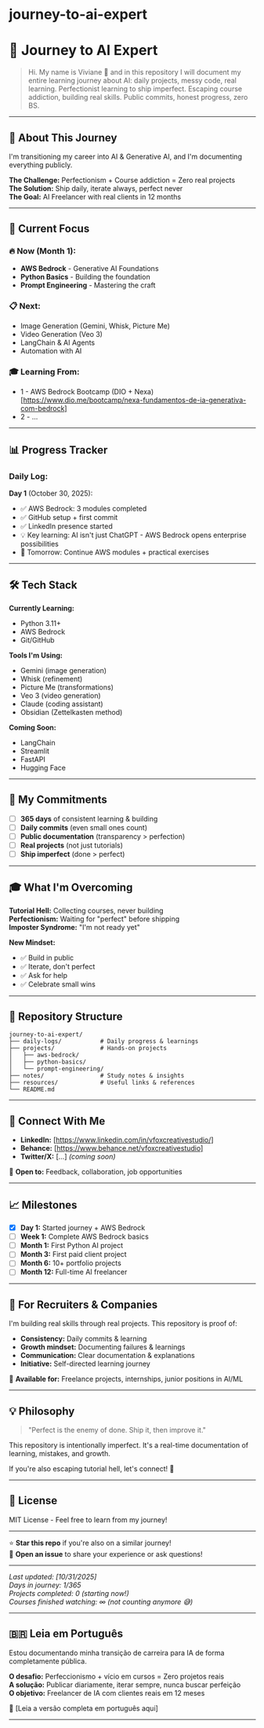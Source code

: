 # journey-to-ai-expert


# 🚀 Journey to AI Expert

> Hi. My name is Viviane 🦊 and in this repository I will document my entire learning journey about AI: daily projects, messy code, real learning. Perfectionist learning to ship imperfect. Escaping course addiction, building real skills. Public commits, honest progress, zero BS.

---

## 👋 About This Journey

I'm transitioning my career into AI & Generative AI, and I'm documenting everything publicly.

**The Challenge:** Perfectionism + Course addiction = Zero real projects  
**The Solution:** Ship daily, iterate always, perfect never  
**The Goal:** AI Freelancer with real clients in 12 months

---

## 🎯 Current Focus

### 🔥 Now (Month 1):
- **AWS Bedrock** - Generative AI Foundations
- **Python Basics** - Building the foundation
- **Prompt Engineering** - Mastering the craft

### 📋 Next:
- Image Generation (Gemini, Whisk, Picture Me)
- Video Generation (Veo 3)
- LangChain & AI Agents
- Automation with AI

### 🎓 Learning From:
- 1 - AWS Bedrock Bootcamp (DIO + Nexa) [https://www.dio.me/bootcamp/nexa-fundamentos-de-ia-generativa-com-bedrock]
- 2 - ...

---

## 📊 Progress Tracker

### Daily Log:

**Day 1** (October 30, 2025):
- ✅ AWS Bedrock: 3 modules completed
- ✅ GitHub setup + first commit
- ✅ LinkedIn presence started
- 💡 Key learning: AI isn't just ChatGPT - AWS Bedrock opens enterprise possibilities
- 🎯 Tomorrow: Continue AWS modules + practical exercises

---

## 🛠️ Tech Stack

**Currently Learning:**
- Python 3.11+
- AWS Bedrock
- Git/GitHub


**Tools I'm Using:**
- Gemini (image generation)
- Whisk (refinement)
- Picture Me (transformations)
- Veo 3 (video generation)
- Claude (coding assistant)
- Obsidian (Zettelkasten method)

**Coming Soon:**
- LangChain
- Streamlit
- FastAPI
- Hugging Face

---

## 💪 My Commitments

- [ ] **365 days** of consistent learning & building
- [ ] **Daily commits** (even small ones count)
- [ ] **Public documentation** (transparency > perfection)
- [ ] **Real projects** (not just tutorials)
- [ ] **Ship imperfect** (done > perfect)

---

## 🎓 What I'm Overcoming

**Tutorial Hell:** Collecting courses, never building  
**Perfectionism:** Waiting for "perfect" before shipping  
**Imposter Syndrome:** "I'm not ready yet"

**New Mindset:**
- ✅ Build in public
- ✅ Iterate, don't perfect
- ✅ Ask for help
- ✅ Celebrate small wins

---

## 📂 Repository Structure
```
journey-to-ai-expert/
├── daily-logs/           # Daily progress & learnings
├── projects/             # Hands-on projects
│   ├── aws-bedrock/
│   ├── python-basics/
│   └── prompt-engineering/
├── notes/                # Study notes & insights
├── resources/            # Useful links & references
└── README.md
```

---

## 🔗 Connect With Me

- **LinkedIn:** [https://www.linkedin.com/in/vfoxcreativestudio/]
- **Behance:** [https://www.behance.net/vfoxcreativestudio] 
- **Twitter/X:** [...] *(coming soon)*

💬 **Open to:** Feedback, collaboration, job opportunities

---

## 📈 Milestones

- [x] **Day 1:** Started journey + AWS Bedrock
- [ ] **Week 1:** Complete AWS Bedrock basics
- [ ] **Month 1:** First Python AI project
- [ ] **Month 3:** First paid client project
- [ ] **Month 6:** 10+ portfolio projects
- [ ] **Month 12:** Full-time AI freelancer

---

## 🤝 For Recruiters & Companies

I'm building real skills through real projects. This repository is proof of:
- **Consistency:** Daily commits & learning
- **Growth mindset:** Documenting failures & learnings
- **Communication:** Clear documentation & explanations
- **Initiative:** Self-directed learning journey

📧 **Available for:** Freelance projects, internships, junior positions in AI/ML

---

## 💡 Philosophy

> "Perfect is the enemy of done. Ship it, then improve it."

This repository is intentionally imperfect. It's a real-time documentation of learning, mistakes, and growth.

If you're also escaping tutorial hell, let's connect! 🤝

---

## 📝 License

MIT License - Feel free to learn from my journey!

---

⭐ **Star this repo** if you're also on a similar journey!  
💬 **Open an issue** to share your experience or ask questions!

---

*Last updated: [10/31/2025]*  
*Days in journey: 1/365*  
*Projects completed: 0 (starting now!)*  
*Courses finished watching: ∞ (not counting anymore 😅)*

---

## 🇧🇷 Leia em Português

Estou documentando minha transição de carreira para IA de forma completamente pública. 

**O desafio:** Perfeccionismo + vício em cursos = Zero projetos reais  
**A solução:** Publicar diariamente, iterar sempre, nunca buscar perfeição  
**O objetivo:** Freelancer de IA com clientes reais em 12 meses

📝 [Leia a versão completa em português aqui]

---

